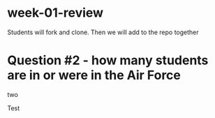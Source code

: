 # week-01-review
Students will fork and clone. Then we will add to the repo together

# Question #2 - how many students are in or were in the Air Force

two

Test